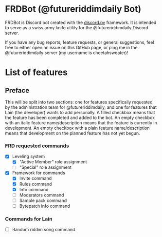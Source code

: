 # FRDBot (@futureriddimdaily Bot)
FRDBot is Discord bot created with the [discord.py](https://discordpy.readthedocs.io/en/stable/) framework. It is intended to serve as a swiss army knife utility for the @futureriddimdaily Discord server.

If you have any bug reports, feature requests, or general suggestions, feel free to either open an issue on this GitHub page, or ping me in the @futureriddimdaily server (my username is cheetahsweater)!

# List of features
## Preface
This will be split into two sections: one for features specifically requested by the administration team for @futureriddimdaily, and one for features that Lain (the developer) wants to add personally. A filled checkbox means that the feature has been completed and added to the bot. An empty checkbox with an italic feature name/description means that the feature is currently in development. An empty checkbox with a plain feature name/description means that development on the planned feature has not yet begun.

### FRD requested commands
- [x]  Leveling system
    - [x]  "Active Member" role assignment
    - [ ]  "Special" role assignment
- [x]  Framework for commands
    - [x]  Invite command
    - [x]  Rules command
    - [x]  Info command
    - [ ]  Moderators command
    - [ ]  Sample pack command
    - [ ]  Bytepatch info command

### Commands for Lain
- [ ]  Random riddim song command
